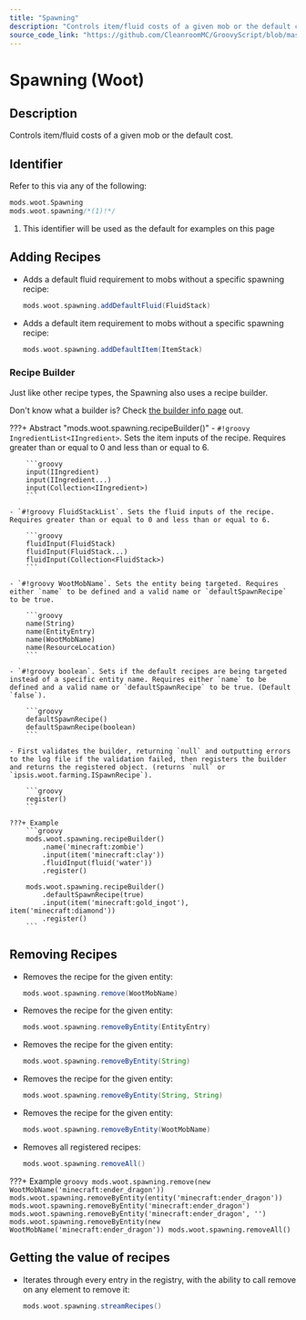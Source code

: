 ```yaml
---
title: "Spawning"
description: "Controls item/fluid costs of a given mob or the default cost."
source_code_link: "https://github.com/CleanroomMC/GroovyScript/blob/master/src/main/java/com/cleanroommc/groovyscript/compat/mods/woot/Spawning.java"
---
```


# Spawning (Woot)

## Description

Controls item/fluid costs of a given mob or the default cost.

## Identifier

Refer to this via any of the following:

```groovy hl_lines="2"
mods.woot.Spawning
mods.woot.spawning/*(1)!*/
```

1. This identifier will be used as the default for examples on this page

## Adding Recipes

- Adds a default fluid requirement to mobs without a specific spawning recipe:

    ```groovy
    mods.woot.spawning.addDefaultFluid(FluidStack)
    ```

- Adds a default item requirement to mobs without a specific spawning recipe:

    ```groovy
    mods.woot.spawning.addDefaultItem(ItemStack)
    ```


### Recipe Builder

Just like other recipe types, the Spawning also uses a recipe builder.

Don't know what a builder is? Check [the builder info page](../../../groovy/builder.md) out.

???+ Abstract "mods.woot.spawning.recipeBuilder()"
    - `#!groovy IngredientList<IIngredient>`. Sets the item inputs of the recipe. Requires greater than or equal to 0 and less than or equal to 6.

        ```groovy
        input(IIngredient)
        input(IIngredient...)
        input(Collection<IIngredient>)
        ```

    - `#!groovy FluidStackList`. Sets the fluid inputs of the recipe. Requires greater than or equal to 0 and less than or equal to 6.

        ```groovy
        fluidInput(FluidStack)
        fluidInput(FluidStack...)
        fluidInput(Collection<FluidStack>)
        ```

    - `#!groovy WootMobName`. Sets the entity being targeted. Requires either `name` to be defined and a valid name or `defaultSpawnRecipe` to be true.

        ```groovy
        name(String)
        name(EntityEntry)
        name(WootMobName)
        name(ResourceLocation)
        ```

    - `#!groovy boolean`. Sets if the default recipes are being targeted instead of a specific entity name. Requires either `name` to be defined and a valid name or `defaultSpawnRecipe` to be true. (Default `false`).

        ```groovy
        defaultSpawnRecipe()
        defaultSpawnRecipe(boolean)
        ```

    - First validates the builder, returning `null` and outputting errors to the log file if the validation failed, then registers the builder and returns the registered object. (returns `null` or `ipsis.woot.farming.ISpawnRecipe`).

        ```groovy
        register()
        ```

    ???+ Example
        ```groovy
        mods.woot.spawning.recipeBuilder()
            .name('minecraft:zombie')
            .input(item('minecraft:clay'))
            .fluidInput(fluid('water'))
            .register()

        mods.woot.spawning.recipeBuilder()
            .defaultSpawnRecipe(true)
            .input(item('minecraft:gold_ingot'), item('minecraft:diamond'))
            .register()
        ```



## Removing Recipes

- Removes the recipe for the given entity:

    ```groovy
    mods.woot.spawning.remove(WootMobName)
    ```

- Removes the recipe for the given entity:

    ```groovy
    mods.woot.spawning.removeByEntity(EntityEntry)
    ```

- Removes the recipe for the given entity:

    ```groovy
    mods.woot.spawning.removeByEntity(String)
    ```

- Removes the recipe for the given entity:

    ```groovy
    mods.woot.spawning.removeByEntity(String, String)
    ```

- Removes the recipe for the given entity:

    ```groovy
    mods.woot.spawning.removeByEntity(WootMobName)
    ```

- Removes all registered recipes:

    ```groovy
    mods.woot.spawning.removeAll()
    ```

???+ Example
    ```groovy
    mods.woot.spawning.remove(new WootMobName('minecraft:ender_dragon'))
    mods.woot.spawning.removeByEntity(entity('minecraft:ender_dragon'))
    mods.woot.spawning.removeByEntity('minecraft:ender_dragon')
    mods.woot.spawning.removeByEntity('minecraft:ender_dragon', '')
    mods.woot.spawning.removeByEntity(new WootMobName('minecraft:ender_dragon'))
    mods.woot.spawning.removeAll()
    ```

## Getting the value of recipes

- Iterates through every entry in the registry, with the ability to call remove on any element to remove it:

    ```groovy
    mods.woot.spawning.streamRecipes()
    ```
